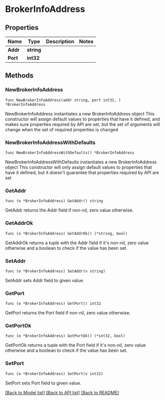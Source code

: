 # BrokerInfoAddress

## Properties

Name | Type | Description | Notes
------------ | ------------- | ------------- | -------------
**Addr** | **string** |  | 
**Port** | **int32** |  | 

## Methods

### NewBrokerInfoAddress

`func NewBrokerInfoAddress(addr string, port int32, ) *BrokerInfoAddress`

NewBrokerInfoAddress instantiates a new BrokerInfoAddress object
This constructor will assign default values to properties that have it defined,
and makes sure properties required by API are set, but the set of arguments
will change when the set of required properties is changed

### NewBrokerInfoAddressWithDefaults

`func NewBrokerInfoAddressWithDefaults() *BrokerInfoAddress`

NewBrokerInfoAddressWithDefaults instantiates a new BrokerInfoAddress object
This constructor will only assign default values to properties that have it defined,
but it doesn't guarantee that properties required by API are set

### GetAddr

`func (o *BrokerInfoAddress) GetAddr() string`

GetAddr returns the Addr field if non-nil, zero value otherwise.

### GetAddrOk

`func (o *BrokerInfoAddress) GetAddrOk() (*string, bool)`

GetAddrOk returns a tuple with the Addr field if it's non-nil, zero value otherwise
and a boolean to check if the value has been set.

### SetAddr

`func (o *BrokerInfoAddress) SetAddr(v string)`

SetAddr sets Addr field to given value.


### GetPort

`func (o *BrokerInfoAddress) GetPort() int32`

GetPort returns the Port field if non-nil, zero value otherwise.

### GetPortOk

`func (o *BrokerInfoAddress) GetPortOk() (*int32, bool)`

GetPortOk returns a tuple with the Port field if it's non-nil, zero value otherwise
and a boolean to check if the value has been set.

### SetPort

`func (o *BrokerInfoAddress) SetPort(v int32)`

SetPort sets Port field to given value.



[[Back to Model list]](../README.md#documentation-for-models) [[Back to API list]](../README.md#documentation-for-api-endpoints) [[Back to README]](../README.md)


